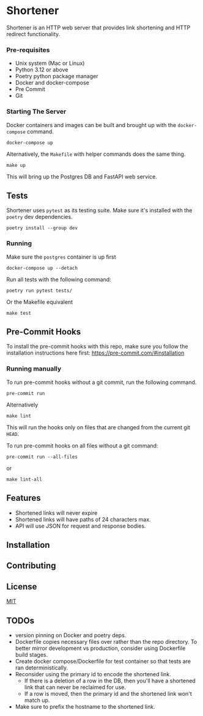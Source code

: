 # Shortener

Shortener is an HTTP web server that provides link shortening and HTTP redirect functionality.

### Pre-requisites

- Unix system (Mac or Linux)
- Python 3.12 or above
- Poetry python package manager
- Docker and docker-compose
- Pre Commit
- Git

### Starting The Server

Docker containers and images can be built and brought up with the `docker-compose` command.

```shell
docker-compose up
```

Alternatively, the `Makefile` with helper commands does the same thing.

```shell
make up
```

This will bring up the Postgres DB and FastAPI web service.

## Tests

Shortener uses `pytest` as its testing suite. Make sure it's installed with the `poetry` dev dependencies.

```shell
poetry install --group dev
```

### Running

Make sure the `postgres` container is up first

```
docker-compose up --detach
```

Run all tests with the following command:

```shell
poetry run pytest tests/
```

Or the Makefile equivalent

```shell
make test
```

## Pre-Commit Hooks

To install the pre-commit hooks with this repo, make sure you follow the installation instructions here first:
https://pre-commit.com/#installation

### Running manually

To run pre-commit hooks without a git commit, run the following command.

```shell
pre-commit run
```

Alternatively

```shell
make lint
```

This will run the hooks only on files that are changed from the current git `HEAD`.

To run pre-commit hooks on all files without a git command:

```shell
pre-commit run --all-files
```

or

```shell
make lint-all
```


## Features

- Shortened links will never expire
- Shortened links will have paths of 24 characters max.
- API will use JSON for request and response bodies.

## Installation



## Contributing


## License

[MIT](https://choosealicense.com/licenses/mit/)


## TODOs

- version pinning on Docker and poetry deps.
- Dockerfile copies necessary files over rather than the repo directory. To better mirror development vs production,
  consider using Dockerfile build stages.
- Create docker compose/Dockerfile for test container so that tests are ran deterministically.
- Reconsider using the primary id to encode the shortened link.
  - If there is a deletion of a row in the DB, then you'll have a shortened link that can never be reclaimed for use.
  - If a row is moved, then the primary id and the shortened link won't match up.
- Make sure to prefix the hostname to the shortened link.
